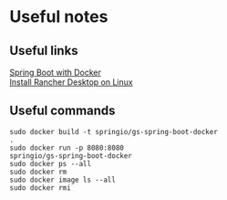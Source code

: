 # Useful notes  

## Useful links  

[Spring Boot with Docker](https://spring.io/guides/gs/spring-boot-docker/)  
[Install Rancher Desktop on Linux](https://docs.rancherdesktop.io/getting-started/installation/#linux)

## Useful commands  

<code>sudo docker build -t springio/gs-spring-boot-docker .</code>  
<code>sudo docker run -p 8080:8080 springio/gs-spring-boot-docker</code>  
<code>sudo docker ps --all</code>  
<code>sudo docker rm <container-name></code>  
<code>sudo docker image ls --all</code>  
<code>sudo docker rmi <image-id></code>  
